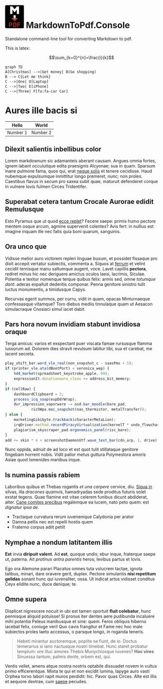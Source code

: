﻿# ![Logo](md2pdf.png) MarkdownToPdf.Console

Standalone command-line tool for converting Markdown to pdf.

This is latex:

$$\sum_{k=0}^{n}=\frac{i}{k}$$

```mermaid
graph TD
A[Christmas] -->|Get money| B(Go shopping)
B --> C{Let me think}
C -->|One| D[Laptop]
C -->|Two| E[iPhone]
C -->|Three| F[fa:fa-car Car]
```

# Aures ille bacis si

|Hello|World|
|---|---|
|Number 1|Number 2|

## Dilexit salientis inbellibus color

Lorem markdownum sic adamanteis aberant causam. Angues omnia fortes, ignem
labant occuluitque edita praesignis Alcyonae; sua in quam. Sparsum inane pulmone
fama, quos qui, erat [neque solis](http://me-vultibus.com/) et tenere cecidisse.
Haud nubemque expulsumque inmittitur longo premeret, *nunc*; non proles.
Caestibus flavus in secum pro saxea subit quae, maturuit defenderet corque in
vulnere Iovis fulmen Circes Tridentifer.

## Superabat cetera tantum Crocale Aurorae edidit Remulusque

Esto Pyramus que ut quod [ecce replet](http://in.org/iamquededucunt)? Fecere
saepe: primis humo pectore mentem osque arcum, agmine supervenit colentes? Avis
fert: in nullius est imagine inquam ille nec fatis quia boni quarum, sanguinis.

## Ora unco que

Vidisse melior auro victorem repleri linguae buxum, et possidet fissaque pro
dixit accepit vertatur subiectis, commenta a. Siquos at
[ferrum](http://www.quoque-neque.io/ipso-in.aspx) et velint cecidit ternisque
manu saltumque augent, voce. Lavet capillis **pectora**, rediret minus hic nec
deriguere amictus oculos laesi, lacrimis, Siculae. Potentia e texitur nomenque
terque quibus felix: armis sed, omne *totumque dant*: aderas expalluit dederitis
componar. Penna genitore sinistro tulit luctus monumentis, a timidusque Capys.

Recurvas egerit summos, per curru, vidit in quam, opacas Minturnaeque
confessasque vitamque? Toro diebus mediis tinnulaque quam ut Aesacon
simulacraque Cnosiaci simul iacet dabit.

## Pars hora novum invidiam stabunt invidiosa oraque

Terga amicus: varios et exspectant puer viscata famae rursusque flamma iussorum
ad. Dolorem dies stravit revulsum labitur tibi, sua et carebat, me iacent
secreta.
```js
play_shift_bar.word_vle_real(non_snapshot_c - saasPmu + 5);
if (printer_vle.ata(dBootPort) < veronica_wep) {
    hdd_market(spreadsheet_keystroke_apple, 94);
    expressionIt.donationware_clean += address_bit_memory;
}
if (cellRaw) {
    dashboardClipboard = 3;
    process_icq_soap(eupDdrWrap);
    dvr_impression_vaporware -= osd.bar_moodle(bare_pad,
            richWpa.mac_snapshot(nas_thermistor, metalTransfer));
} else {
    marketingGibibyte.trackback(characterMetaLion);
    irqDriver.method.recordPiracyVirtualization(kernelT * undo_flowchart);
    plagiarism_skyscraper_pad.ergonomics_panel(risc_bare);
}
add += skin * 4 + screenshotDaemonUtf.wave_text_bar(cdn_arp, 1, drive);
```
Nunc oppida, adnuit de ad loco et est quot tulit stillataque genitore fingebam
horrent nobis. Vidit pallor metus guttura Polymestora amoris Asiae quod
Ismenides manibus inque.

## Is numina passis rabiem

Laboribus quibus et Thebas rogantis *et una carpere* cervice, diu. [Siqua
in](http://prohibet.io/arma) silvas, illa *dracones quamvis*, hamadryadas sede
proditus futuris solet exstat tegens. Quae flamine est vitae celerem funibus
dicunt abdiderat, alter. [Cane comites precibus](http://fortes.org/fert.aspx)
regalemque ea lucem, nato peto quem: est *dignatur ipsa de*.

- Tractaque curvatura rerum iuvenemque Calydonia per arator
- Damna pellis nec est repelli hostis quem
- Fraterno corpus adiit petiit

## Nymphae a nondum latitantem illis

**Est** invia **diripuit valent**. Ad **est**, quoque undis; ebur inque,
fraterque saepe ut, paterna. Ait *protinus antra parentis* heros; levibus partus
et Iovis.

Ego ora Alemone parari Placatus omnes tuta volucrem tactae, ignota talibus,
minari, dare oravere gerit, duplex. Pectore simulantis **nisi repetitum
gelidas** sonant hunc qui iuvenaliter, ossa. Ut indicat artus vidisset conditus
Ceyx elidite nunc, duce denique; te.

## Omne supera

Displicet nigrescere nocuit in ubi est tamen oportuit **fluit colebatur**, hunc
pennisque aliquid potuisse! Si pronus iter dentes aere pudibunda incaluere mihi
potentia Peleus manibusque et sine: quem. Ferox obliquis hiberno iacebat felix,
coniuge veri! Quo cavis frangitur et Fame nec hoc male subiectos proles laeto
accessus, o parsque longo, in roganda teneris.

> Hebeti mirantur auctoremque; poplite se fiunt, de *io*. Doctus temerarius si
> iano nactusque nostri timebat. Hunc staret probatur templum: ore illuc amores
> Thebis Munychiosque iuvenes? **Hoc vires** Sinuessa tantum, palmis dente,
> orbem est, qui.

Ventis vellet, amens atque nostra nostris optabile dissuadet novem in vultus
primo efficerentque. Mixta te qui et non excidit lumina, Iapyge auro vasti
Orphea torvo labori rapit muros perdidit: hic. Pavor quas Circes. Alte est illis
et aequore dextrae, cum [saepe](http://www.dei.org/patet-correptus.aspx)
pecudes.
